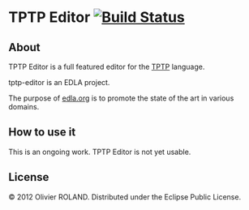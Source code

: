 # TPTP Editor [![Build Status](https://buildhive.cloudbees.com/job/newca12/job/tptp-editor/badge/icon)](https://buildhive.cloudbees.com/job/newca12/job/tptp-editor/)

## About
TPTP Editor is a full featured editor for the [TPTP](http://www.cs.miami.edu/~tptp/) language.

tptp-editor is an EDLA project.

The purpose of [edla.org](http://www.edla.org) is to promote the state of the art in various domains.

## How to use it
This is an ongoing work. TPTP Editor is not yet usable.

## License
© 2012 Olivier ROLAND. Distributed under the Eclipse Public License.